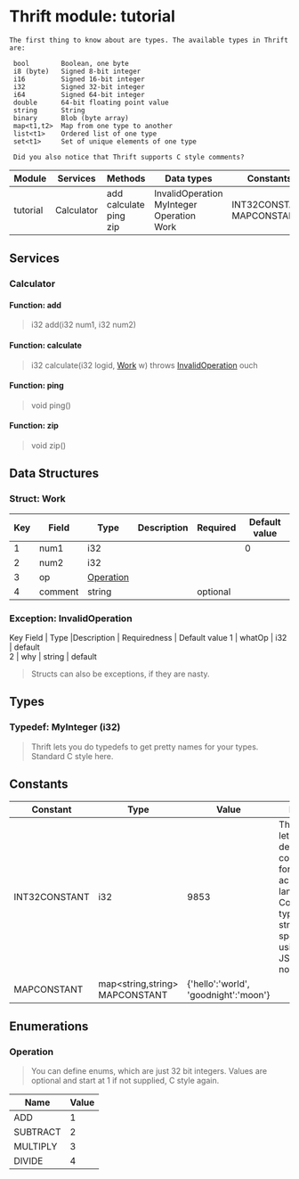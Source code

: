 # Thrift module: tutorial

```
The first thing to know about are types. The available types in Thrift are:

 bool        Boolean, one byte
 i8 (byte)   Signed 8-bit integer
 i16         Signed 16-bit integer
 i32         Signed 32-bit integer
 i64         Signed 64-bit integer
 double      64-bit floating point value
 string      String
 binary      Blob (byte array)
 map<t1,t2>  Map from one type to another
 list<t1>    Ordered list of one type
 set<t1>     Set of unique elements of one type

 Did you also notice that Thrift supports C style comments?
```

 Module | Services | Methods | Data types | Constants |
 --- | --- | --- | --- | --- |
 tutorial | Calculator | add<br>calculate<br>ping<br>zip | InvalidOperation<br>MyInteger<br>Operation<br>Work | INT32CONSTANT<br>MAPCONSTANT |

## Services

### Calculator

#### Function: add

> i32 add(i32 num1, i32 num2) 

#### Function: calculate

> i32 calculate(i32 logid, [Work](#Work) w) throws [InvalidOperation](#InvalidOperation) ouch

#### Function: ping

> void ping() 

#### Function: zip

> void zip() 

## Data Structures

### Struct: Work

 Key | Field | Type | Description | Required | Default value |
 --- | --- | --- | --- | --- | --- |
 1 | num1 | i32 |  |  | 0 |
 2 | num2 | i32 |  |  |  |
 3 | op | [Operation](#Operation) |  |  |  |
 4 | comment | string |  | optional |  |

### Exception: InvalidOperation
Key	Field | Type |Description | Requiredness | Default value
1 | whatOp | i32 | default	
2 | why | string | default	

> Structs can also be exceptions, if they are nasty.

## Types

### Typedef: MyInteger (i32)

> Thrift lets you do typedefs to get pretty names for your types. Standard C style here.

## Constants

Constant | Type | Value | Notes
--- | --- | --- | ---
INT32CONSTANT | i32 | 9853 | Thrift also lets you define constants for use across languages. Complex types and structs are specified using JSON notation.
MAPCONSTANT | map<string,string> MAPCONSTANT | {'hello':'world', 'goodnight':'moon'}

## Enumerations

### Operation

> You can define enums, which are just 32 bit integers. Values are optional and start at 1 if not supplied, C style again.

Name | Value
--- | ---
ADD | 1
SUBTRACT | 2
MULTIPLY | 3
DIVIDE | 4
